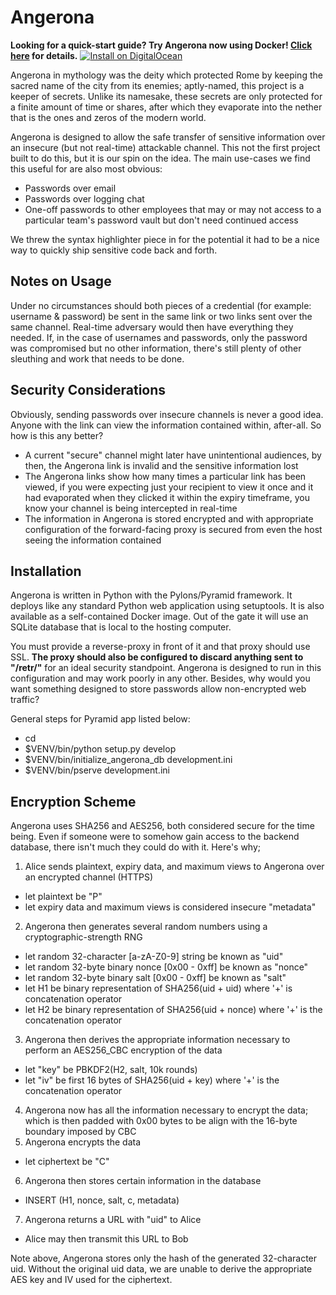 Angerona
========

**Looking for a quick-start guide?  Try Angerona now using Docker!   [Click here](http://github.com/nextraztus/angerona/blob/master/Docker.md) for details.**
[![Install on DigitalOcean](http://installer.71m.us/button.svg)](http://1button.less.fail/install?url=https://github.com/selfcommit/angerona.git)

Angerona in mythology was the deity which protected Rome by keeping the sacred name of the city from its enemies; aptly-named, this project is a keeper of secrets. Unlike its namesake, these secrets are only protected for a finite amount of time or shares, after which they evaporate into the nether that is the ones and zeros of the modern world.  

Angerona is designed to allow the safe transfer of sensitive information over an insecure (but not real-time) attackable channel. This not the first project built to do this, but it is our spin on the idea. The main use-cases we find this useful for are also most obvious:

  - Passwords over email
  - Passwords over logging chat
  - One-off passwords to other employees that may or may not access to a particular team's password vault but don't need continued access

We threw the syntax highlighter piece in for the potential it had to be a nice way to quickly ship sensitive code back and forth.

Notes on Usage
--------------
Under no circumstances should both pieces of a credential (for example: username &amp; password) be sent in the same link or two links sent over the same channel. Real-time adversary would then have everything they needed. If, in the case of usernames and passwords, only the password was compromised but no other information, there's still plenty of other sleuthing and work that needs to be done.

Security Considerations
-----------------------
Obviously, sending passwords over insecure channels is never a good idea.  Anyone with the link can view the information contained within, after-all. So how is this any better?

* A current "secure" channel might later have unintentional audiences, by then, the Angerona link is invalid and the sensitive information lost
* The Angerona links show how many times a particular link has been viewed, if you were expecting just your recipient to view it once and it had evaporated when they clicked it within the expiry timeframe, you know your channel is being intercepted in real-time
* The information in Angerona is stored encrypted and with appropriate configuration of the forward-facing proxy is secured from even the host seeing the information contained

Installation
------------
Angerona is written in Python with the Pylons/Pyramid framework. It deploys like any standard Python web application using setuptools. It is also available as a self-contained Docker image. Out of the gate it will use an SQLite database that is local to the hosting computer.

You must provide a reverse-proxy in front of it and that proxy should use SSL. **The proxy should also be configured to discard anything sent to "/retr/"** for an ideal security standpoint. Angerona is designed to run in this configuration and may work poorly in any other. Besides, why would you want something designed to store passwords allow non-encrypted web traffic?

General steps for Pyramid app listed below:

- cd <directory containing this file>
- $VENV/bin/python setup.py develop
- $VENV/bin/initialize_angerona_db development.ini
- $VENV/bin/pserve development.ini

Encryption Scheme
-----------------
Angerona uses SHA256 and AES256, both considered secure for the time being. Even if someone were to somehow gain access to the backend database, there isn't much they could do with it. Here's why;

1. Alice sends plaintext, expiry data, and maximum views to Angerona over an encrypted channel (HTTPS)  
  *  let plaintext be "P"
  *  let expiry data and maximum views is considered insecure "metadata"
2. Angerona then generates several random numbers using a cryptographic-strength RNG
  * let random 32-character [a-zA-Z0-9] string be known as "uid"
  * let random 32-byte binary nonce [0x00 - 0xff] be known as "nonce"
  * let random 32-byte binary salt [0x00 - 0xff] be known as "salt"
  * let H1 be binary representation of SHA256(uid + uid) where '+' is concatenation operator
  * let H2 be binary representation of SHA256(uid + nonce) where '+' is the concatenation operator
3. Angerona then derives the appropriate information necessary to perform an AES256_CBC encryption of the data
  * let "key" be PBKDF2(H2, salt, 10k rounds)
  * let "iv" be first 16 bytes of SHA256(uid + key) where '+' is the concatenation operator
4. Angerona now has all the information necessary to encrypt the data; which is then padded with 0x00 bytes to be align with the 16-byte boundary imposed by CBC
5. Angerona encrypts the data
  * let ciphertext be "C"
6. Angerona then stores certain information in the database
  * INSERT (H1, nonce, salt, c, metadata)
7. Angerona returns a URL with "uid" to Alice
  * Alice may then transmit this URL to Bob

Note above, Angerona stores only the hash of the generated 32-character uid. Without the original uid data, we are unable to derive the appropriate AES key and IV used for the ciphertext.

